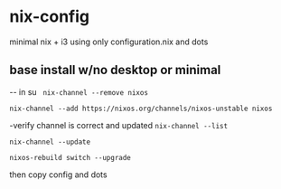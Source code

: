 # nix-config
minimal nix + i3 using only configuration.nix and dots


## base install w/no desktop or minimal 
-- in su
` nix-channel --remove nixos`

`nix-channel --add https://nixos.org/channels/nixos-unstable nixos`

-verify channel is correct and updated
`nix-channel --list`

`nix-channel --update`

`nixos-rebuild switch --upgrade`

then copy config and dots 
